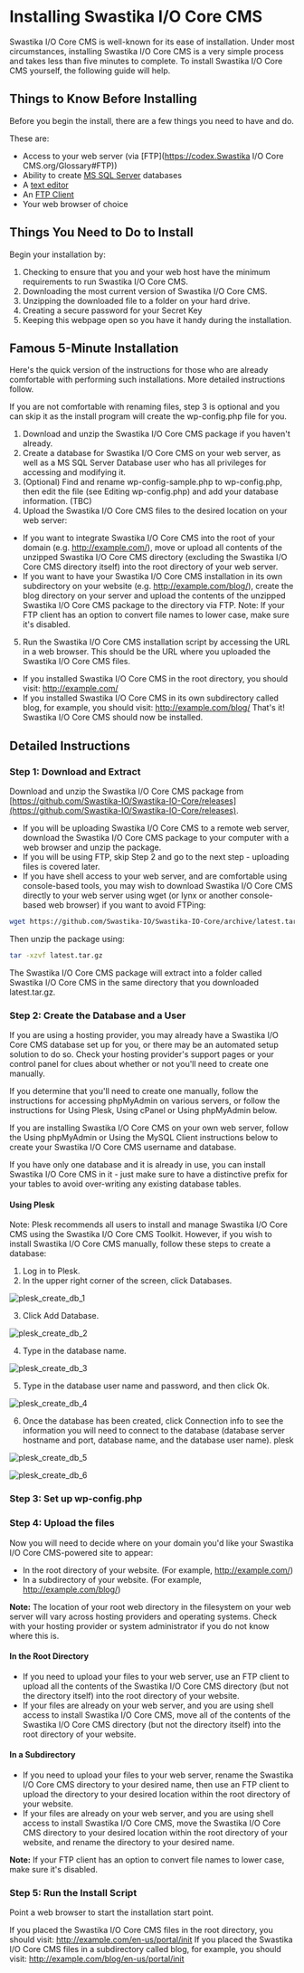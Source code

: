 # Installing Swastika I/O Core CMS

Swastika I/O Core CMS is well-known for its ease of installation. Under most circumstances, installing Swastika I/O Core CMS is a very simple process and takes less than five minutes to complete. To install Swastika I/O Core CMS yourself, the following guide will help.

## Things to Know Before Installing

Before you begin the install, there are a few things you need to have and do.

These are:

- Access to your web server (via [FTP](https://codex.Swastika I/O Core CMS.org/Glossary#FTP))
- Ability to create [MS SQL Server](https://docs.microsoft.com/en-us/sql/relational-databases/databases/create-a-database) databases
- A [text editor](https://notepad-plus-plus.org/)
- An [FTP Client](https://filezilla-project.org/)
- Your web browser of choice

## Things You Need to Do to Install

Begin your installation by:

1. Checking to ensure that you and your web host have the minimum requirements to run Swastika I/O Core CMS.
2. Downloading the most current version of Swastika I/O Core CMS.
3. Unzipping the downloaded file to a folder on your hard drive.
4. Creating a secure password for your Secret Key
5. Keeping this webpage open so you have it handy during the installation.

## Famous 5-Minute Installation

Here's the quick version of the instructions for those who are already comfortable with performing such installations. More detailed instructions follow.

If you are not comfortable with renaming files, step 3 is optional and you can skip it as the install program will create the wp-config.php file for you.

1. Download and unzip the Swastika I/O Core CMS package if you haven't already.
2. Create a database for Swastika I/O Core CMS on your web server, as well as a MS SQL Server Database user who has all privileges for accessing and modifying it.
3. (Optional) Find and rename wp-config-sample.php to wp-config.php, then edit the file (see Editing wp-config.php) and add your database information. (TBC)
4. Upload the Swastika I/O Core CMS files to the desired location on your web server:
 - If you want to integrate Swastika I/O Core CMS into the root of your domain (e.g. http://example.com/), move or upload all contents of the unzipped Swastika I/O Core CMS directory (excluding the Swastika I/O Core CMS directory itself) into the root directory of your web server.
 - If you want to have your Swastika I/O Core CMS installation in its own subdirectory on your website (e.g. http://example.com/blog/), create the blog directory on your server and upload the contents of the unzipped Swastika I/O Core CMS package to the directory via FTP.
Note: If your FTP client has an option to convert file names to lower case, make sure it's disabled.

5. Run the Swastika I/O Core CMS installation script by accessing the URL in a web browser. This should be the URL where you uploaded the Swastika I/O Core CMS files.
 - If you installed Swastika I/O Core CMS in the root directory, you should visit: http://example.com/
 - If you installed Swastika I/O Core CMS in its own subdirectory called blog, for example, you should visit: http://example.com/blog/
That's it! Swastika I/O Core CMS should now be installed.

## Detailed Instructions
### Step 1: Download and Extract
Download and unzip the Swastika I/O Core CMS package from [https://github.com/Swastika-IO/Swastika-IO-Core/releases](https://github.com/Swastika-IO/Swastika-IO-Core/releases).

 - If you will be uploading Swastika I/O Core CMS to a remote web server, download the Swastika I/O Core CMS package to your computer with a web browser and unzip the package.
 - If you will be using FTP, skip Step 2 and go to the next step - uploading files is covered later.
 - If you have shell access to your web server, and are comfortable using console-based tools, you may wish to download Swastika I/O Core CMS directly to your web server using wget (or lynx or another console-based web browser) if you want to avoid FTPing:

```bash
wget https://github.com/Swastika-IO/Swastika-IO-Core/archive/latest.tar.gz
```
Then unzip the package using: 
```bash
tar -xzvf latest.tar.gz 
```

The Swastika I/O Core CMS package will extract into a folder called Swastika I/O Core CMS in the same directory that you downloaded latest.tar.gz.

### Step 2: Create the Database and a User

If you are using a hosting provider, you may already have a Swastika I/O Core CMS database set up for you, or there may be an automated setup solution to do so. Check your hosting provider's support pages or your control panel for clues about whether or not you'll need to create one manually.

If you determine that you'll need to create one manually, follow the instructions for accessing phpMyAdmin on various servers, or follow the instructions for Using Plesk, Using cPanel or Using phpMyAdmin below.

If you are installing Swastika I/O Core CMS on your own web server, follow the Using phpMyAdmin or Using the MySQL Client instructions below to create your Swastika I/O Core CMS username and database.

If you have only one database and it is already in use, you can install Swastika I/O Core CMS in it - just make sure to have a distinctive prefix for your tables to avoid over-writing any existing database tables.

#### Using Plesk

Note: Plesk recommends all users to install and manage Swastika I/O Core CMS using the Swastika I/O Core CMS Toolkit. However, if you wish to install Swastika I/O Core CMS manually, follow these steps to create a database:

1. Log in to Plesk.
2. In the upper right corner of the screen, click Databases.

 ![plesk_create_db_1](_images/plesk_create_db_1.png)

3. Click Add Database.

 ![plesk_create_db_2](_images/plesk_create_db_2.png)

4. Type in the database name.

 ![plesk_create_db_3](_images/plesk_create_db_3.png)

5. Type in the database user name and password, and then click Ok.

 ![plesk_create_db_4](_images/plesk_create_db_4.png)

6. Once the database has been created, click Connection info to see the information you will need to connect to the database (database server hostname and port, database name, and the database user name). plesk 

 ![plesk_create_db_5](_images/plesk_create_db_5.png)

 ![plesk_create_db_6](_images/plesk_create_db_6.png)

### Step 3: Set up wp-config.php

### Step 4: Upload the files

Now you will need to decide where on your domain you'd like your Swastika I/O Core CMS-powered site to appear:

- In the root directory of your website. (For example, http://example.com/)
- In a subdirectory of your website. (For example, http://example.com/blog/)

**Note:** The location of your root web directory in the filesystem on your web server will vary across hosting providers and operating systems. Check with your hosting provider or system administrator if you do not know where this is.

#### In the Root Directory
- If you need to upload your files to your web server, use an FTP client to upload all the contents of the Swastika I/O Core CMS directory (but not the directory itself) into the root directory of your website.
- If your files are already on your web server, and you are using shell access to install Swastika I/O Core CMS, move all of the contents of the Swastika I/O Core CMS directory (but not the directory itself) into the root directory of your website.

#### In a Subdirectory
- If you need to upload your files to your web server, rename the Swastika I/O Core CMS directory to your desired name, then use an FTP client to upload the directory to your desired location within the root directory of your website.
- If your files are already on your web server, and you are using shell access to install Swastika I/O Core CMS, move the Swastika I/O Core CMS directory to your desired location within the root directory of your website, and rename the directory to your desired name.

**Note:** If your FTP client has an option to convert file names to lower case, make sure it's disabled.

### Step 5: Run the Install Script

Point a web browser to start the installation start point.

If you placed the Swastika I/O Core CMS files in the root directory, you should visit: http://example.com/en-us/portal/init
If you placed the Swastika I/O Core CMS files in a subdirectory called blog, for example, you should visit: http://example.com/blog/en-us/portal/init

